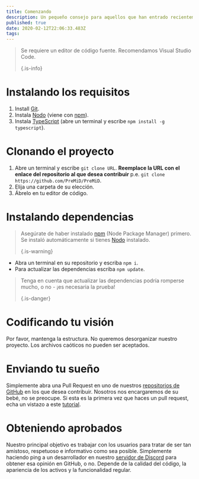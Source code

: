 ```yaml
---
title: Comenzando
description: Un pequeño consejo para aquellos que han entrado recientemente en la codificación
published: true
date: 2020-02-12T22:06:33.483Z
tags: 
---
```


> Se requiere un editor de código fuente. Recomendamos Visual Studio Code. 
> 
> {.is-info}

# Instalando los requisitos
1. Install [Git](https://git-scm.com/).
2. Instala [Nodo](https://nodejs.org/en/) (viene con [npm](https://www.npmjs.com/)).
3. Instala [TypeScript](https://www.typescriptlang.org/index.html#download-links) (abre un terminal y escribe `npm install -g typescript`).

# Clonando el proyecto
1. Abre un terminal y escribe `git clone URL`. **Reemplace la URL con el enlace del repositorio al que desea contribuir** p.e. `git clone https://github.com/PreMiD/PreMiD`.
2. Elija una carpeta de su elección.
3. Ábrelo en tu editor de código.

# Instalando dependencias
> Asegúrate de haber instalado [npm](https://www.npmjs.com/) (Node Package Manager) primero. Se instaló automáticamente si tienes [Nodo](https://nodejs.org/en/) instalado. 
> 
> {.is-warning}

- Abra un terminal en su repositorio y escriba `npm i`.
- Para actualizar las dependencias escriba `npm update`.

> Tenga en cuenta que actualizar las dependencias podría romperse mucho, o no - ¡es necesaria la prueba! 
> 
> {.is-danger}

# Codificando tu visión
Por favor, mantenga la estructura. No queremos desorganizar nuestro proyecto. Los archivos caóticos no pueden ser aceptados.

# Enviando tu sueño
Simplemente abra una Pull Request en uno de nuestros [repositorios de GitHub](https://github.com/PreMiD/) en los que desea contribuir. Nosotros nos encargaremos de su bebé, no se preocupe. Si esta es la primera vez que haces un pull request, echa un vistazo a este [tutorial](https://help.github.com/en/articles/creating-a-pull-request).

# Obteniendo aprobados
Nuestro principal objetivo es trabajar con los usuarios para tratar de ser tan amistoso, respetuoso e informativo como sea posible. Simplemente haciendo ping a un desarrollador en nuestro [servidor de Discord](https://discord.gg/PreMiD) para obtener esa opinión en GitHub, o no. Depende de la calidad del código, la apariencia de los activos y la funcionalidad regular.